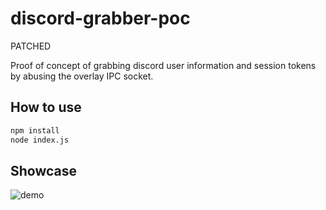 # discord-grabber-poc
PATCHED

Proof of concept of grabbing discord user information and session tokens by abusing the overlay IPC socket.

## How to use

```sh
npm install
node index.js
```

## Showcase
![demo](https://i.imgur.com/a9wJ00w.png)
